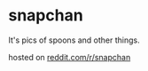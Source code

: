 snapchan
========

It's pics of spoons and other things.

hosted on [reddit.com/r/snapchan](http://www.reddit.com/r/snapchan)
